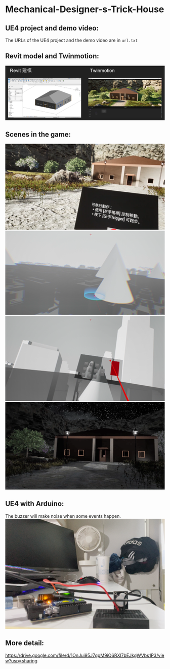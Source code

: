 # Mechanical-Designer-s-Trick-House

## UE4 project and demo video:
The URLs of the UE4 project and the demo video are in `url.txt`

## Revit model and Twinmotion:
![](./house_model.png)

## Scenes in the game:
![](./scene1.png)  
![](./scene2.png)  
![](./scene3.png)  
![](./scene4.png)  

## UE4 with Arduino:
The buzzer will make noise when some events happen.
![](./scene5.png)  

## More detail:
https://drive.google.com/file/d/1OnJui95J7gpM9iO6RXl7bEJkgWVbs1P3/view?usp=sharing
